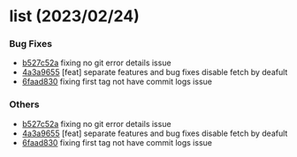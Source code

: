 # list (2023/02/24)

### Bug Fixes

- [b527c52a](https://github.com/lack-io/changelog/commit/b527c52acb288d012b389faf10f15d91f5f3a35d) fixing no git error details issue
- [4a3a9655](https://github.com/lack-io/changelog/commit/4a3a9655ce7d3dbabf08745d0ff85b64af6464e1) [feat] separate features and bug fixes disable fetch by deafult
- [6faad830](https://github.com/lack-io/changelog/commit/6faad830788c91222504f5b034aa7ca3b21a8685) fixing first tag not have commit logs issue

### Others

- [b527c52a](https://github.com/lack-io/changelog/commit/b527c52acb288d012b389faf10f15d91f5f3a35d) fixing no git error details issue
- [4a3a9655](https://github.com/lack-io/changelog/commit/4a3a9655ce7d3dbabf08745d0ff85b64af6464e1) [feat] separate features and bug fixes disable fetch by deafult
- [6faad830](https://github.com/lack-io/changelog/commit/6faad830788c91222504f5b034aa7ca3b21a8685) fixing first tag not have commit logs issue
